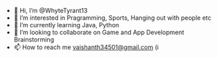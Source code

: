 - 👋 Hi, I’m @WhyteTyrant13
- 👀 I’m interested in Pragramming, Sports, Hanging out with people etc
- 🌱 I’m currently learning Java, Python
- 💞️ I’m looking to collaborate on Game and App Development Brainstorming
- 📫 How to reach me vaishanth34501@gmail.com (i
